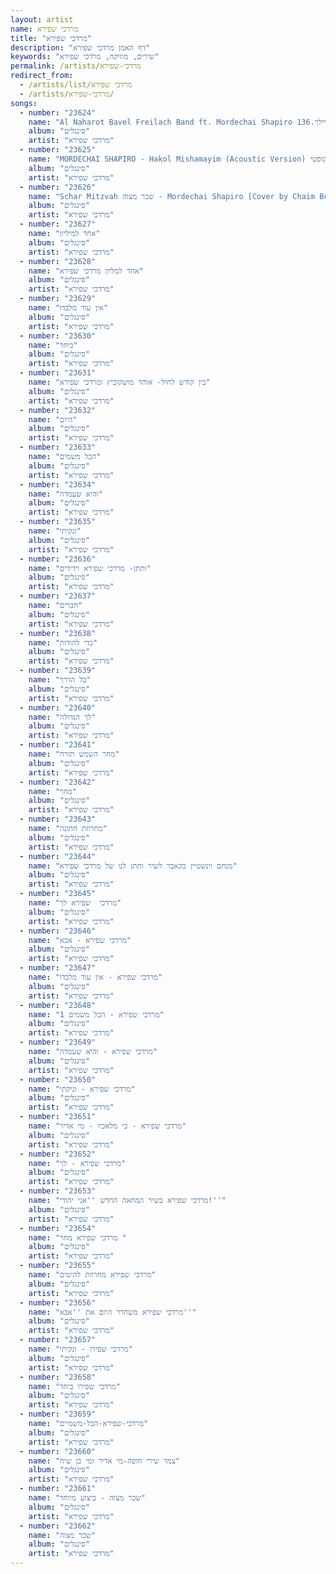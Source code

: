 ```yaml
---
layout: artist
name: מרדכי שפירא
title: "מרדכי שפירא"
description: "דף האמן מרדכי שפירא"
keywords: "שירים, מוזיקה, מרדכי שפירא"
permalink: /artists/מרדכי-שפירא
redirect_from:
  - /artists/list/מרדכי שפירא
  - /artists/מרדכי-שפירא/
songs:
  - number: "23624"
    name: "Al Naharot Bavel Freilach Band ft. Mordechai Shapiro על נהרות בבל מרדכי שפירא ופריילך.136"
    album: "סינגלים"
    artist: "מרדכי שפירא"
  - number: "23625"
    name: "MORDECHAI SHAPIRO - Hakol Mishamayim (Acoustic Version) הכל משמים - מרדכי שפירא אקוסטי"
    album: "סינגלים"
    artist: "מרדכי שפירא"
  - number: "23626"
    name: "Schar Mitzvah שכר מצוה - Mordechai Shapiro [Cover by Chaim Bokchin]"
    album: "סינגלים"
    artist: "מרדכי שפירא"
  - number: "23627"
    name: "אחד למיליון"
    album: "סינגלים"
    artist: "מרדכי שפירא"
  - number: "23628"
    name: "אחד למליון מרדכי שפירא"
    album: "סינגלים"
    artist: "מרדכי שפירא"
  - number: "23629"
    name: "אין עוד מלבדו"
    album: "סינגלים"
    artist: "מרדכי שפירא"
  - number: "23630"
    name: "ביחד"
    album: "סינגלים"
    artist: "מרדכי שפירא"
  - number: "23631"
    name: "בין קודש לחול- אוהד מושקוביץ ומרדכי שפירא"
    album: "סינגלים"
    artist: "מרדכי שפירא"
  - number: "23632"
    name: "היום"
    album: "סינגלים"
    artist: "מרדכי שפירא"
  - number: "23633"
    name: "הכל משמים"
    album: "סינגלים"
    artist: "מרדכי שפירא"
  - number: "23634"
    name: "והיא שעמדה"
    album: "סינגלים"
    artist: "מרדכי שפירא"
  - number: "23635"
    name: "ונקיתי"
    album: "סינגלים"
    artist: "מרדכי שפירא"
  - number: "23636"
    name: "ותתן- מרדכי שפירא וידידים"
    album: "סינגלים"
    artist: "מרדכי שפירא"
  - number: "23637"
    name: "חברים"
    album: "סינגלים"
    artist: "מרדכי שפירא"
  - number: "23638"
    name: "כדי להודות"
    album: "סינגלים"
    artist: "מרדכי שפירא"
  - number: "23639"
    name: "כל הדרך"
    album: "סינגלים"
    artist: "מרדכי שפירא"
  - number: "23640"
    name: "לך הגדולה"
    album: "סינגלים"
    artist: "מרדכי שפירא"
  - number: "23641"
    name: "מחר השמש תזרח"
    album: "סינגלים"
    artist: "מרדכי שפירא"
  - number: "23642"
    name: "מחר"
    album: "סינגלים"
    artist: "מרדכי שפירא"
  - number: "23643"
    name: "מחרוזת חתונה"
    album: "סינגלים"
    artist: "מרדכי שפירא"
  - number: "23644"
    name: "מנחם וינשטיין בקאבר לשיר ותתן לנו של מרדכי שפירא"
    album: "סינגלים"
    artist: "מרדכי שפירא"
  - number: "23645"
    name: "מרדכי  שפירא לך"
    album: "סינגלים"
    artist: "מרדכי שפירא"
  - number: "23646"
    name: "מרדכי שפירא - אבא"
    album: "סינגלים"
    artist: "מרדכי שפירא"
  - number: "23647"
    name: "מרדכי שפירא - אין עוד מלבדו"
    album: "סינגלים"
    artist: "מרדכי שפירא"
  - number: "23648"
    name: "מרדכי שפירא - הכל משמים 1"
    album: "סינגלים"
    artist: "מרדכי שפירא"
  - number: "23649"
    name: "מרדכי שפירא - והיא שעמדה"
    album: "סינגלים"
    artist: "מרדכי שפירא"
  - number: "23650"
    name: "מרדכי שפירא - וניקתי"
    album: "סינגלים"
    artist: "מרדכי שפירא"
  - number: "23651"
    name: "מרדכי שפירא - כי מלאכיו - מי אדיר"
    album: "סינגלים"
    artist: "מרדכי שפירא"
  - number: "23652"
    name: "מרדכי שפירא - לך"
    album: "סינגלים"
    artist: "מרדכי שפירא"
  - number: "23653"
    name: "מרדכי שפירא בשיר המחאה החדש ''אני יהודי!''"
    album: "סינגלים"
    artist: "מרדכי שפירא"
  - number: "23654"
    name: "מרדכי שפירא מחר "
    album: "סינגלים"
    artist: "מרדכי שפירא"
  - number: "23655"
    name: "מרדכי שפירא מחרוזת להיטים"
    album: "סינגלים"
    artist: "מרדכי שפירא"
  - number: "23656"
    name: "מרדכי שפירא משחרר היום את ''אבא''"
    album: "סינגלים"
    artist: "מרדכי שפירא"
  - number: "23657"
    name: "מרדכי שפירו - ונקיתי"
    album: "סינגלים"
    artist: "מרדכי שפירא"
  - number: "23658"
    name: "מרדכי שפירו ביחד"
    album: "סינגלים"
    artist: "מרדכי שפירא"
  - number: "23659"
    name: "מרדכי-שפירא-הכל-משמיים"
    album: "סינגלים"
    artist: "מרדכי שפירא"
  - number: "23660"
    name: "צמד שירי חופה-מי אדיר ומי בן שיח"
    album: "סינגלים"
    artist: "מרדכי שפירא"
  - number: "23661"
    name: "שכר מצוה - ביצוע מיוחד"
    album: "סינגלים"
    artist: "מרדכי שפירא"
  - number: "23662"
    name: "שכר מצוה"
    album: "סינגלים"
    artist: "מרדכי שפירא"
---
```

